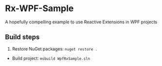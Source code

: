 # Rx-WPF-Sample
A hopefully compelling example to use Reactive Extensions in WPF projects

## Build steps
1. Restore NuGet packages: `nuget restore .`
* Build project: `msbuild WpfRxSample.sln`
